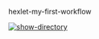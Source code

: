 hexlet-my-first-workflow

[![show-directory](https://github.com/leksfix/hexlet-my-first-workflow/actions/workflows/say-hello.yml/badge.svg)](https://github.com/leksfix/hexlet-my-first-workflow/actions/workflows/say-hello.yml)

